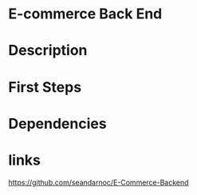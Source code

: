 # E-commerce Back End 

# Description


# First Steps



# Dependencies


# links 

https://github.com/seandarnoc/E-Commerce-Backend
